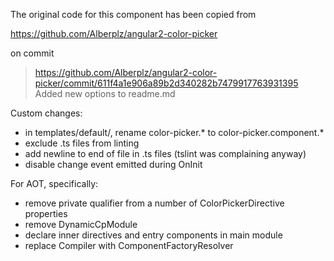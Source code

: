 The original code for this component has been copied from

  https://github.com/Alberplz/angular2-color-picker

on commit

> https://github.com/Alberplz/angular2-color-picker/commit/611f4a1e906a89b2d340282b7479917763931395
> Added new options to readme.md

Custom changes:

* in templates/default/, rename color-picker.* to color-picker.component.*
* exclude .ts files from linting
* add newline to end of file in .ts files (tslint was complaining anyway)
* disable change event emitted during OnInit

For AOT, specifically:

* remove private qualifier from a number of ColorPickerDirective properties
* remove DynamicCpModule
* declare inner directives and entry components in main module
* replace Compiler with ComponentFactoryResolver
